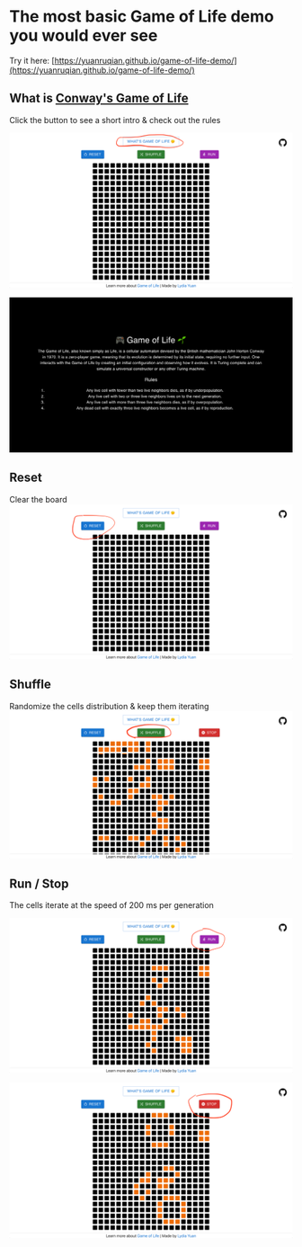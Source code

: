 # The most basic Game of Life demo you would ever see


Try it here: [https://yuanruqian.github.io/game-of-life-demo/](https://yuanruqian.github.io/game-of-life-demo/)

## What is [Conway's Game of Life](http://pi.math.cornell.edu/~lipa/mec/lesson6.html)
Click the button to see a short intro & check out the rules

![press the button to open the intro page](documentation/check%20out.png)

![click to close the intro page](documentation/intro%20&%20rules.png)


## Reset
Clear the board
![press reset button](documentation/reset.png)

## Shuffle
Randomize the cells distribution & keep them iterating
![press shuffle button](documentation/shuffle.png)

## Run / Stop
The cells iterate at the speed of 200 ms per generation

![press run button](documentation/run.png)

![press stop button](documentation/stop.png)
